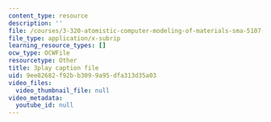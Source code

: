 ```yaml
---
content_type: resource
description: ''
file: /courses/3-320-atomistic-computer-modeling-of-materials-sma-5107-spring-2005/9ee82682f92bb3099a95dfa313d35a03_egK3Cih11J4.srt
file_type: application/x-subrip
learning_resource_types: []
ocw_type: OCWFile
resourcetype: Other
title: 3play caption file
uid: 9ee82682-f92b-b309-9a95-dfa313d35a03
video_files:
  video_thumbnail_file: null
video_metadata:
  youtube_id: null
---
```

